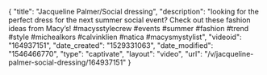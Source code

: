 {
    "title": "Jacqueline Palmer\/Social dressing",
    "description": "looking for the perfect dress for the next summer social event? Check out these fashion ideas from Macy’s! #macysstylecrew #events #summer #fashion #trend #style #michealkors #calvinklien #natica #macysmystylist",
    "videoid": "164937151",
    "date_created": "1529331063",
    "date_modified": "1546466770",
    "type": "captivate",
    "layout": "video",
    "url": "\/v\/jacqueline-palmer-social-dressing\/164937151"
}